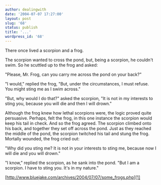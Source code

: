 ```yaml
---
author: dealingwith
date: '2004-07-07 17:27:00'
layout: post
slug: '68'
status: publish
title: '...'
wordpress_id: '68'
---
```


There once lived a scorpion and a frog.

The scorpion wanted to cross the pond, but, being a scorpion, he couldn't
swim. So he scuttled up to the frog and asked:

"Please, Mr. Frog, can you carry me across the pond on your back?"

"I would," replied the frog, "But, under the circumstances, I must refuse. You
might sting me as I swim across."

"But, why would I do that?" asked the scorpion, "It is not in my interests to
sting you, because you will die and then I will drown."

Although the frog knew how lethal scorpions were, the logic proved quite
persuasive. Perhaps, felt the frog, in this one instance the scorpion would
keep his tail in check. And so the frog agreed. The scorpion climbed onto his
back, and together they set off across the pond. Just as they reached the
middle of the pond, the scorpion twitched his tail and stung the frog.
Mortally wounded, the frog cried out:

"Why did you sting me? It is not in your interests to sting me, because now I
will die and you will drown."

"I know," replied the scorpion, as he sank into the pond. "But I am a
scorpion. I have to sting you. It's in my nature."

[http://www.bluejake.com/archives/2004/07/07/some_frogs.php][1]

   [1]: http://www.bluejake.com/archives/2004/07/07/some_frogs.php

